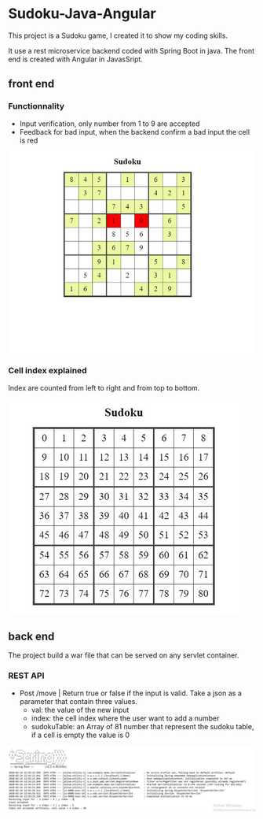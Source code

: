 # Sudoku-Java-Angular

This project is a Sudoku game, I created it to show my coding skills. 

It use a rest microservice backend coded with Spring Boot in java. The front end is created with Angular in JavasSript. 

## front end

### Functionnality 
- Input verification, only number from 1 to 9 are accepted
- Feedback for bad input, when the backend confirm a bad input the cell is red

![front end screenshot](https://github.com/AllanElleuch/Sudoku-Java-Angular/blob/master/img/front-end.JPG "Logo Title Text 1")

### Cell index explained

Index are counted from left to right and from top to bottom.

![front end screenshot](https://github.com/AllanElleuch/Sudoku-Java-Angular/blob/master/img/front-end-index.JPG "Logo Title Text 1")


## back end

The project build a war file that can be served on any servlet container.

### REST API
- Post /move | Return true or false if the input is valid. Take a json as a parameter that contain three values.
  - val: the value of the new input
  - index: the cell index where the user want to add a number
  - sudokuTable: an Array of 81 number that represent the sudoku table, if a cell is empty the value is 0
  
![back end screenshot](https://github.com/AllanElleuch/Sudoku-Java-Angular/blob/master/img/back-end-output.JPG "Logo Title Text 1")
